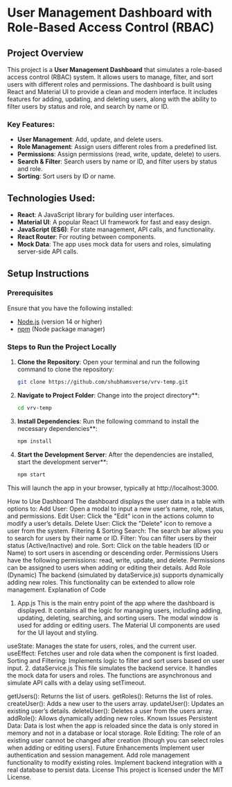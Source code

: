 # User Management Dashboard with Role-Based Access Control (RBAC)

## Project Overview

This project is a **User Management Dashboard** that simulates a role-based access control (RBAC) system. It allows users to manage, filter, and sort users with different roles and permissions. The dashboard is built using React and Material UI to provide a clean and modern interface. It includes features for adding, updating, and deleting users, along with the ability to filter users by status and role, and search by name or ID.

### Key Features:
- **User Management**: Add, update, and delete users.
- **Role Management**: Assign users different roles from a predefined list.
- **Permissions**: Assign permissions (read, write, update, delete) to users.
- **Search & Filter**: Search users by name or ID, and filter users by status and role.
- **Sorting**: Sort users by ID or name.

## Technologies Used:
- **React**: A JavaScript library for building user interfaces.
- **Material UI**: A popular React UI framework for fast and easy design.
- **JavaScript (ES6)**: For state management, API calls, and functionality.
- **React Router**: For routing between components.
- **Mock Data**: The app uses mock data for users and roles, simulating server-side API calls.

## Setup Instructions

### Prerequisites

Ensure that you have the following installed:
- [Node.js](https://nodejs.org/) (version 14 or higher)
- [npm](https://www.npmjs.com/) (Node package manager)

### Steps to Run the Project Locally

1. **Clone the Repository**:
   Open your terminal and run the following command to clone the repository:

   ```bash
   git clone https://github.com/shubhamsverse/vrv-temp.git

2. **Navigate to Project Folder**: 
   Change into the project directory**:

   ```bash
   cd vrv-temp

3. **Install Dependencies**: 
   Run the following command to install the necessary dependencies**:

   ```bash
   npm install


4. **Start the Development Server**: 
   After the dependencies are installed, start the development server**:

   ```bash
   npm start


This will launch the app in your browser, typically at http://localhost:3000.

How to Use
Dashboard
The dashboard displays the user data in a table with options to:
Add User: Open a modal to input a new user’s name, role, status, and permissions.
Edit User: Click the "Edit" icon in the actions column to modify a user’s details.
Delete User: Click the "Delete" icon to remove a user from the system.
Filtering & Sorting
Search: The search bar allows you to search for users by their name or ID.
Filter: You can filter users by their status (Active/Inactive) and role.
Sort: Click on the table headers (ID or Name) to sort users in ascending or descending order.
Permissions
Users have the following permissions: read, write, update, and delete.
Permissions can be assigned to users when adding or editing their details.
Add Role (Dynamic)
The backend (simulated by dataService.js) supports dynamically adding new roles. This functionality can be extended to allow role management.
Explanation of Code
1. App.js
This is the main entry point of the app where the dashboard is displayed. It contains all the logic for managing users, including adding, updating, deleting, searching, and sorting users. The modal window is used for adding or editing users. The Material UI components are used for the UI layout and styling.

useState: Manages the state for users, roles, and the current user.
useEffect: Fetches user and role data when the component is first loaded.
Sorting and Filtering: Implements logic to filter and sort users based on user input.
2. dataService.js
This file simulates the backend service. It handles the mock data for users and roles. The functions are asynchronous and simulate API calls with a delay using setTimeout.

getUsers(): Returns the list of users.
getRoles(): Returns the list of roles.
createUser(): Adds a new user to the users array.
updateUser(): Updates an existing user’s details.
deleteUser(): Deletes a user from the users array.
addRole(): Allows dynamically adding new roles.
Known Issues
Persistent Data: Data is lost when the app is reloaded since the data is only stored in memory and not in a database or local storage.
Role Editing: The role of an existing user cannot be changed after creation (though you can select roles when adding or editing users).
Future Enhancements
Implement user authentication and session management.
Add role management functionality to modify existing roles.
Implement backend integration with a real database to persist data.
License
This project is licensed under the MIT License.

